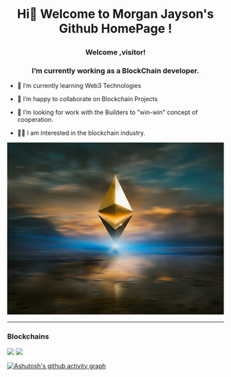 #                                     <p align="center">Hi👋 Welcome to Morgan Jayson's Github  HomePage !</p>     


### <p align="center">Welcome ,visitor!</p>
### <p align="center">I’m currently working as a BlockChain developer.
</p>  



- 🌱 I’m currently learning Web3 Technologies  


- 👯 I’m happy to collaborate on Blockchain Projects  


- 🤔 I’m looking for work with the Builders to "win-win" concept of cooperation.  

- 👨‍💻 I am interested in the blockchain industry.

<img src="https://github.com/panxiao46128/panxiao46128/blob/dcd94a242fab6db7d30db0f5b0024395b1d86f22/photo-1620321023374-d1a68fbc720d.jpg" width="1000" height="400" alt="抖音小程序"/><br/>
****
### Blockchains  
![](https://github-readme-stats.vercel.app/api?username=panxiao46128&show_icons=true&theme=dark&count_private=true)  ![](https://github-readme-stats.vercel.app/api/top-langs/?username=panxiao46128&theme=dark&layout=compact)










[![Ashutosh's github activity graph](https://github-readme-activity-graph.cyclic.app/graph?username=panxiao46128&theme=react)](https://github.com/ashutosh00710/github-readme-activity-graph)



